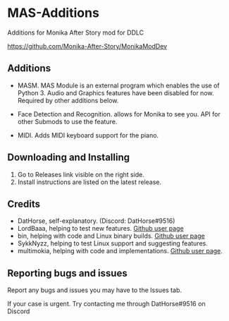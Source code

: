 # MAS-Additions

Additions for Monika After Story mod for DDLC

https://github.com/Monika-After-Story/MonikaModDev


## Additions
* MASM. MAS Module is an external program which enables the use of Python 3. Audio and Graphics features have been disabled for now. Required by other additions below.

* Face Detection and Recognition. allows for Monika to see you. API for other Submods to use the feature.

* MIDI. Adds MIDI keyboard support for the piano.

## Downloading and Installing
1. Go to Releases link visible on the right side.
2. Install instructions are listed on the latest release.

## Credits

*  DatHorse, self-explanatory. (Discord: DatHorse#9516)
*  LordBaaa, helping to test new features. [Github user page](https://github.com/LordBaaa)
*  bin, helping with code and Linux binary builds. [Github user page](https://github.com/flumf)
*  SykkNyzz, helping to test Linux support and suggesting features.
*  multimokia, helping with code and implementations. [Github user page](https://github.com/multimokia).

## Reporting bugs and issues

Report any bugs and issues you may have to the Issues tab.

If your case is urgent. Try contacting me through DatHorse#9516 on Discord
